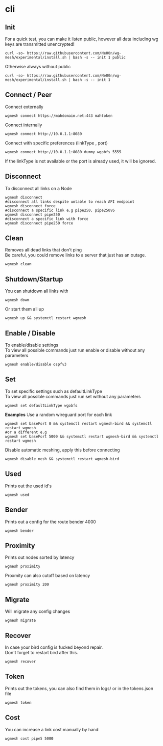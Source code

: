 # cli

## Init

For a quick test, you can make it listen public, however all data including wg keys are transmitted unencrypted!
```
curl -so- https://raw.githubusercontent.com/Ne00n/wg-mesh/experimental/install.sh | bash -s -- init 1 public
```

Otherwise always without public
```
curl -so- https://raw.githubusercontent.com/Ne00n/wg-mesh/experimental/install.sh | bash -s -- init 1
```
## Connect / Peer

Connect externally
```
wgmesh connect https://mahdomain.net:443 mahtoken
```

Connect internally
```
wgmesh connect http://10.0.1.1:8080
```

Connect with specific preferences (linkType , port)
```
wgmesh connect http://10.0.1.1:8080 dummy wgobfs 5555
```

If the linkType is not available or the port is already used, it will be ignored.

## Disconnect

To disconnect all links on a Node
```
wgmesh disconnect
#disconnect all links despite untable to reach API endpoint
wgmesh disconnect force
#disconnect a specific link e.g pipe250, pipe250v6
wgmesh disconnect pipe250
#disconnect a specific link with force
wgmesh disconnect pipe250 force
```

## Clean

Removes all dead links that don't ping<br>
Be careful, you could remove links to a server that just has an outage.
```
wgmesh clean
```

## Shutdown/Startup

You can shutdown all links with
```
wgmesh down
```
Or start them all up
```
wgmesh up && systemctl restart wgmesh
```

## Enable / Disable

To enable/disable settings<br>
To view all possible commands just run enable or disable without any parameters

```
wgmesh enable/disable ospfv3
```

## Set

To set specific settings such as defaultLinkType<br>
To view all possible commands just run set without any parameters

```
wgmesh set defaultLinkType wgobfs
```

**Examples**
Use a random wireguard port for each link
```
wgmesh set basePort 0 && systemctl restart wgmesh-bird && systemctl restart wgmesh
#or a different e.g
wgmesh set basePort 5000 && systemctl restart wgmesh-bird && systemctl restart wgmesh
```

Disable automatic meshing, apply this before connecting
```
wgmesh disable mesh && systemctl restart wgmesh-bird
```

## Used

Prints out the used id's
```
wgmesh used
```

## Bender

Prints out a config for the route bender 4000
```
wgmesh bender
```

## Proximity

Prints out nodes sorted by latency
```
wgmesh proximity
```

Proxmity can also cutoff based on latency
```
wgmesh proximity 200
```

## Migrate

Will migrate any config changes
```
wgmesh migrate
```

## Recover

In case your bird config is fucked beyond repair.<br>
Don't forget to restart bird after this.
```
wgmesh recover
```

## Token

Prints out the tokens, you can also find them in logs/ or in the tokens.json file
```
wgmesh token
```

## Cost

You can increase a link cost manually by hand

```
wgmesh cost pipe5 5000
```